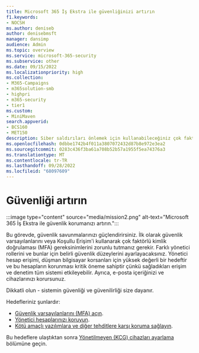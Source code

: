 ```yaml
---
title: Microsoft 365 İş Ekstra ile güvenliğinizi artırın
f1.keywords:
- NOCSH
ms.author: deniseb
author: denisebmsft
manager: dansimp
audience: Admin
ms.topic: overview
ms.service: microsoft-365-security
ms.subservice: other
ms.date: 09/15/2022
ms.localizationpriority: high
ms.collection:
- M365-Campaigns
- m365solution-smb
- highpri
- m365-security
- tier1
ms.custom:
- MiniMaven
search.appverid:
- BCS160
- MET150
description: Siber saldırıları önlemek için kullanabileceğiniz çok faktörlü kimlik doğrulaması gibi siber güvenlik araçları sağlayan Microsoft 365 İş Ekstra için güvenliğe genel bakış.
ms.openlocfilehash: 0dbbe1742b4f011a3807072432d87b8e972e3ea2
ms.sourcegitcommit: 0283c436f3ba61a708b52b57a1955f5ea74376a3
ms.translationtype: MT
ms.contentlocale: tr-TR
ms.lasthandoff: 09/28/2022
ms.locfileid: "68097609"
---
```

# <a name="bump-up-security"></a>Güvenliği artırın

:::image type="content" source="media/mission2.png" alt-text="Microsoft 365 İş Ekstra ile güvenlik korumanızı artırın.":::

Bu görevde, güvenlik savunmalarınızı güçlendirirsiniz. İlk olarak güvenlik varsayılanlarını veya Koşullu Erişim'i kullanarak çok faktörlü kimlik doğrulaması (MFA) gereksinimlerini zorunlu tutmanız gerekir. Farklı yönetici rollerini ve bunlar için belirli güvenlik düzeylerini ayarlayacaksınız. Yönetici hesap erişimi, düşman bilgisayar korsanları için yüksek değerli bir hedeftir ve bu hesapların korunması kritik öneme sahiptir çünkü sağladıkları erişim ve denetim tüm sistemi etkileyebilir. Ayrıca, e-posta içeriğinizi ve cihazlarınızı korursunuz.

Dikkatli olun - sistemin güvenliği ve güvenilirliği size dayanır.

Hedefleriniz şunlardır:

- [Güvenlik varsayılanlarını (MFA) açın](m365bp-conditional-access.md).
- [Yönetici hesaplarınızı koruyun](m365bp-protect-admin-accounts.md).
- [Kötü amaçlı yazılımlara ve diğer tehditlere karşı koruma sağlayın](m365bp-increase-protection.md).

Bu hedeflere ulaştıktan sonra [Yönetilmeyen (KCG) cihazları ayarlama](m365bp-devices-overview.md) bölümüne geçin.

